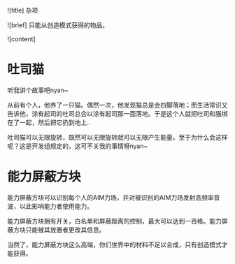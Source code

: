 ![title]
杂项

![brief]
只能从创造模式获得的物品。

![content]

# 吐司猫

听我讲个故事吧nyan~

从前有个人，他养了一只猫。偶然一次，他发现猫总是会四脚落地；而生活常识又告诉他，涂有起司的吐司总会以涂有起司那一面落地。于是这个人就把吐司和猫绑在了一起，然后把它扔到地上..

吐司猫可以无限旋转，既然可以无限旋转就可以无限产生能量。至于为什么会这样呢？这是开发组规定的，这可不关我的事情呀nyan~

# 能力屏蔽方块

能力屏蔽方块可以识别每个人的AIM力场，并对被识别的AIM力场发射高频率音波，以此影响能力者使用能力。

能力屏蔽方块拥有开关，白名单和屏蔽距离的控制，最大可以达到一百格。能力屏蔽方块只能被其放置者更改其信息。

当然了，能力屏蔽方块这么高端，你们世界中的材料不足以合成，只有创造模式才能获得。

